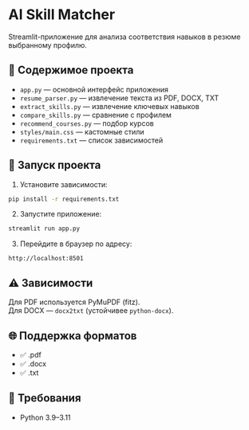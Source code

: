 # AI Skill Matcher

Streamlit-приложение для анализа соответствия навыков в резюме выбранному профилю.

## 📁 Содержимое проекта

- `app.py` — основной интерфейс приложения
- `resume_parser.py` — извлечение текста из PDF, DOCX, TXT
- `extract_skills.py` — извлечение ключевых навыков
- `compare_skills.py` — сравнение с профилем
- `recommend_courses.py` — подбор курсов
- `styles/main.css` — кастомные стили
- `requirements.txt` — список зависимостей

## 🚀 Запуск проекта

1. Установите зависимости:
```bash
pip install -r requirements.txt
```

2. Запустите приложение:
```bash
streamlit run app.py
```

3. Перейдите в браузер по адресу:
```
http://localhost:8501
```

## ⚠️ Зависимости

Для PDF используется PyMuPDF (fitz).  
Для DOCX — `docx2txt` (устойчивее `python-docx`).

## 🌐 Поддержка форматов

- ✅ .pdf
- ✅ .docx
- ✅ .txt

## 📌 Требования

- Python 3.9–3.11